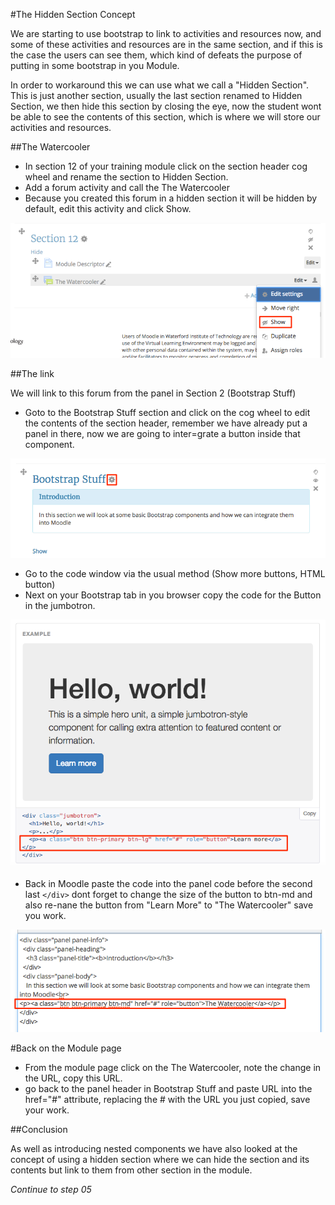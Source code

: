 #The Hidden Section Concept

We are starting to use bootstrap to link to activities and resources now, and some of these activities and resources are in the same section, and if this is the case the users can see them, which kind of defeats the purpose of putting in some bootstrap in you Module.

In order to workaround this we can use what we call a "Hidden Section". This is just another section, usually the last section renamed to Hidden Section, we then hide this section by closing the eye, now the student wont be able to see the contents of this section, which is where we will store our activities and resources.

##The Watercooler

- In section 12 of your training module click on the section header cog wheel and rename the section to Hidden Section.
- Add a forum activity and call the The Watercooler
- Because you created this forum in a hidden section it will be hidden by default, edit this activity and click Show.

![](./img/19.png)

##The link

We will link to this forum from the panel in Section 2 (Bootstrap Stuff)

- Goto to the Bootstrap Stuff section and click on the cog wheel to edit the contents of the section header, remember we have already put a panel in there, now we are going to inter=grate a button inside that component.

![](./img/17.png)

- Go to the code window via the usual method (Show more buttons, HTML button)
- Next on your Bootstrap tab in you browser copy the code for the Button in the jumbotron.

![](./img/11.png)

- Back in Moodle paste the code into the panel code before the second last `</div>` dont forget to change the size of the button to btn-md and also re-nane the button from "Learn More" to "The Watercooler" save you work.

![](./img/18.png)

#Back on the Module page

- From the module page click on the The Watercooler, note the change in the URL, copy this URL.
- go back to the panel header in Bootstrap Stuff and paste URL into the href="#" attribute, replacing the # with the URL you just copied, save your work.

##Conclusion

As well as introducing nested components we have also looked at the concept of using a hidden section where we can hide the section and its contents but link to them from other section in the module.

*Continue to step  05*
